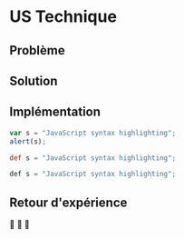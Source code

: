 # US Technique

## Problème

## Solution

## Implémentation
```javascript
var s = "JavaScript syntax highlighting";
alert(s);
```

```groovy
def s = "JavaScript syntax highlighting";
```

```java
def s = "JavaScript syntax highlighting";
```

## Retour d'expérience
 :metal: :metal: :metal: